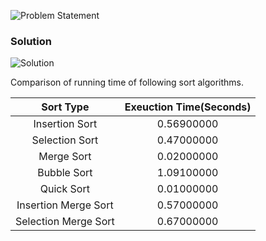 ![Problem Statement](https://github.com/cpp-rakesh/IntroductionToAlgorithmsCLRS/blob/master/Chapter_2_Getting_Started/Problems/2-1/repo/problem.png)

### Solution
![Solution](https://github.com/cpp-rakesh/IntroductionToAlgorithmsCLRS/blob/master/Chapter_2_Getting_Started/Problems/2-1/repo/a.png)

Comparison of running time of following sort algorithms.

|  Sort Type           | Exeuction Time(Seconds)    |
|:--------------------:|:--------------------------:|
| Insertion Sort       | 0.56900000                 |
| Selection Sort       | 0.47000000					|
| Merge Sort           | 0.02000000					|
| Bubble Sort          | 1.09100000					|
| Quick Sort           | 0.01000000					|
| Insertion Merge Sort | 0.57000000					|
| Selection Merge Sort | 0.67000000                 |


